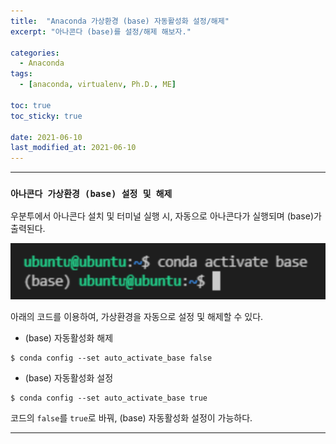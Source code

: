 ```yaml
---
title:  "Anaconda 가상환경 (base) 자동활성화 설정/해제"
excerpt: "아나콘다 (base)를 설정/해제 해보자."

categories:
  - Anaconda
tags:
  - [anaconda, virtualenv, Ph.D., ME]

toc: true
toc_sticky: true
 
date: 2021-06-10
last_modified_at: 2021-06-10
---
```


---

### __`아나콘다 가상환경 (base) 설정 및 해제`__

우분투에서 아나콘다 설치 및 터미널 실행 시, 자동으로 아나콘다가 실행되며 (base)가 출력된다. 

![activated (base)](/assets/images/2021-06-10-anaconda-base/base_activated.png)

아래의 코드를 이용하여, 가상환경을 자동으로 설정 및 해제할 수 있다.


- (base) 자동활성화 해제
```
$ conda config --set auto_activate_base false
```
- (base) 자동활성화 설정
```
$ conda config --set auto_activate_base true
```
코드의 ```false```를 ```true```로 바꿔, (base) 자동활성화 설정이 가능하다.

---